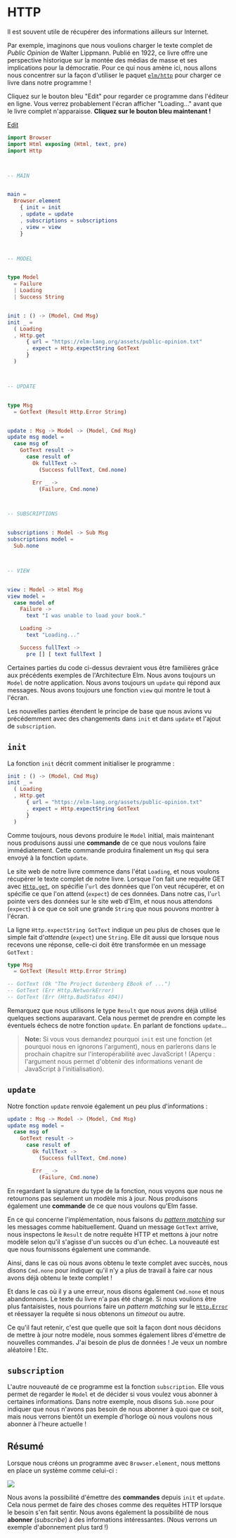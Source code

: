 # HTTP

Il est souvent utile de récupérer des informations ailleurs sur Internet.

Par exemple, imaginons que nous voulions charger le texte complet de _Public Opinion_ de Walter Lippmann. Publié en 1922, ce livre offre une perspective historique sur la montée des médias de masse et ses implications pour la démocratie. Pour ce qui nous amène ici, nous allons nous concentrer sur la façon d'utiliser le paquet [`elm/http`][http] pour charger ce livre dans notre programme !

Cliquez sur le bouton bleu "Edit" pour regarder ce programme dans l'éditeur en ligne. Vous verrez probablement l'écran afficher "Loading..." avant que le livre complet n'apparaisse. **Cliquez sur le bouton bleu maintenant !**

[http]: https://package.elm-lang.org/packages/elm/http/latest

<div class="edit-link"><a href="https://elm-lang.org/examples/book">Edit</a></div>

```elm
import Browser
import Html exposing (Html, text, pre)
import Http



-- MAIN


main =
  Browser.element
    { init = init
    , update = update
    , subscriptions = subscriptions
    , view = view
    }



-- MODEL


type Model
  = Failure
  | Loading
  | Success String


init : () -> (Model, Cmd Msg)
init _ =
  ( Loading
  , Http.get
      { url = "https://elm-lang.org/assets/public-opinion.txt"
      , expect = Http.expectString GotText
      }
  )



-- UPDATE


type Msg
  = GotText (Result Http.Error String)


update : Msg -> Model -> (Model, Cmd Msg)
update msg model =
  case msg of
    GotText result ->
      case result of
        Ok fullText ->
          (Success fullText, Cmd.none)

        Err _ ->
          (Failure, Cmd.none)



-- SUBSCRIPTIONS


subscriptions : Model -> Sub Msg
subscriptions model =
  Sub.none



-- VIEW


view : Model -> Html Msg
view model =
  case model of
    Failure ->
      text "I was unable to load your book."

    Loading ->
      text "Loading..."

    Success fullText ->
      pre [] [ text fullText ]
```

Certaines parties du code ci-dessus devraient vous être familières grâce aux précédents exemples de l'Architecture Elm. Nous avons toujours un `Model` de notre application. Nous avons toujours un `update` qui répond aux messages. Nous avons toujours une fonction `view` qui montre le tout à l'écran.

Les nouvelles parties étendent le principe de base que nous avions vu précédemment avec des changements dans `init` et dans `update` et l'ajout de `subscription`.


## `init`

La fonction `init` décrit comment initialiser le programme :

```elm
init : () -> (Model, Cmd Msg)
init _ =
  ( Loading
  , Http.get
      { url = "https://elm-lang.org/assets/public-opinion.txt"
      , expect = Http.expectString GotText
      }
  )
```


Comme toujours, nous devons produire le `Model` initial, mais maintenant nous produisons aussi une **commande** de ce que nous voulons faire immédiatement. Cette commande produira finalement un `Msg` qui sera envoyé à la fonction `update`.

Le site web de notre livre commence dans l'état `Loading`, et nous voulons récupérer le texte complet de notre livre. Lorsque l'on fait une requête GET avec [`Http.get`][get], on spécifie l'`url` des données que l'on veut récupérer, et on spécifie ce que l'on attend (`expect`) de ces données. Dans notre cas, l'`url` pointe vers des données sur le site web d'Elm, et nous nous attendons (`expect`) à ce que ce soit une grande `String` que nous pouvons montrer à l'écran.


La ligne `Http.expectString GotText` indique un peu plus de choses que le simple fait d'_attendre_ (`expect`) une `String`. Elle dit aussi que lorsque nous recevons une réponse, celle-ci doit être transformée en un message `GotText` :

```elm
type Msg
  = GotText (Result Http.Error String)

-- GotText (Ok "The Project Gutenberg EBook of ...")
-- GotText (Err Http.NetworkError)
-- GotText (Err (Http.BadStatus 404))
```

Remarquez que nous utilisons le type `Result` que nous avons déjà utilisé quelques sections auparavant. Cela nous permet de prendre en compte les éventuels échecs de notre fonction `update`. En parlant de fonctions `update`...

[get]: https://package.elm-lang.org/packages/elm/http/latest/Http#get

> **Note:** Si vous vous demandez pourquoi `init` est une fonction (et pourquoi nous en ignorons l'argument), nous en parlerons dans le prochain chapitre sur l'interopérabilité avec JavaScript ! (Aperçu : l'argument nous permet d'obtenir des informations venant de JavaScript à l'initialisation).

## `update`

Notre fonction `update` renvoie également un peu plus d'informations :

```elm
update : Msg -> Model -> (Model, Cmd Msg)
update msg model =
  case msg of
    GotText result ->
      case result of
        Ok fullText ->
          (Success fullText, Cmd.none)

        Err _ ->
          (Failure, Cmd.none)
```

En regardant la signature du type de la fonction, nous voyons que nous ne retournons pas seulement un modèle mis à jour. Nous produisons également une **commande** de ce que nous voulons qu'Elm fasse.

En ce qui concerne l'implémentation, nous faisons du [_pattern matching_](/types/pattern_matching.html) sur les messages comme habituellement. Quand un message `GotText` arrive, nous inspectons le `Result` de notre requête HTTP et mettons à jour notre modèle selon qu'il s'agisse d'un succès ou d'un échec. La nouveauté est que nous fournissons également une commande.

Ainsi, dans le cas où nous avons obtenu le texte complet avec succès, nous disons `Cmd.none` pour indiquer qu'il n'y a plus de travail à faire car nous avons déjà obtenu le texte complet !

Et dans le cas où il y a une erreur, nous disons également `Cmd.none` et nous abandonnons. Le texte du livre n'a pas été chargé. Si nous voulions être plus fantaisistes, nous pourrions faire un _pattern matching_ sur le [`Http.Error`][Error] et réessayer la requête si nous obtenons un _timeout_ ou autre.

Ce qu'il faut retenir, c'est que quelle que soit la façon dont nous décidons de mettre à jour notre modèle, nous sommes également libres d'émettre de nouvelles commandes. J'ai besoin de plus de données ! Je veux un nombre aléatoire ! Etc.


[Error]: https://package.elm-lang.org/packages/elm/http/latest/Http#Error


## `subscription`

L'autre nouveauté de ce programme est la fonction `subscription`. Elle vous permet de regarder le `Model` et de décider si vous voulez vous abonner à certaines informations. Dans notre exemple, nous disons `Sub.none` pour indiquer que nous n'avons pas besoin de nous abonner à quoi que ce soit, mais nous verrons bientôt un exemple d'horloge où nous voulons nous abonner à l'heure actuelle !


## Résumé

Lorsque nous créons un programme avec `Browser.element`, nous mettons en place un système comme celui-ci :


![](diagrams/element.svg)

Nous avons la possibilité d'émettre des **commandes** depuis `init` et `update`. Cela nous permet de faire des choses comme des requêtes HTTP lorsque le besoin s'en fait sentir. Nous avons également la possibilité de nous **abonner** (_subscribe_) à des informations intéressantes. (Nous verrons un exemple d'abonnement plus tard !)
